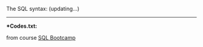 The SQL syntax: (updating...)

<hr>

<strong> *Codes.txt:</strong>

from course <a href="https://www.udemy.com/course/the-complete-sql-bootcamp/" target="_blank">SQL Bootcamp</a>

